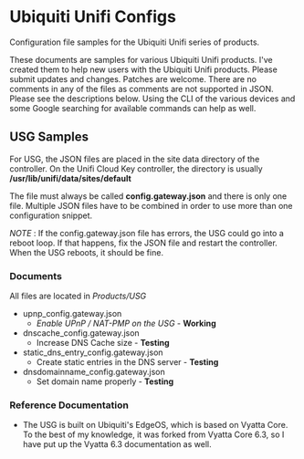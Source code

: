 # Ubiquiti Unifi Configs
Configuration file samples for the Ubiquiti Unifi series of products.

These documents are samples for various Ubiquiti Unifi products. I've created them to help new users with the Ubiquiti Unifi products. Please submit updates and changes. Patches are welcome. There are no comments in any of the files as comments are not supported in JSON. Please see the descriptions below. Using the CLI of the various devices and some Google searching for available commands can help as well.

## USG Samples

For USG, the JSON files are placed in the site data directory of the controller. On the Unifi Cloud Key controller, the directory is usually **/usr/lib/unifi/data/sites/default**

The file must always be called **config.gateway.json** and there is only one file. Multiple JSON files have to be combined in order to use more than one configuration snippet.

_NOTE_ : If the config.gateway.json file has errors, the USG could go into a reboot loop. If that happens, fix the JSON file and restart the controller. When the USG reboots, it should be fine.

### Documents

All files are located in *Products/USG*

- upnp_config.gateway.json
  - _Enable UPnP / NAT-PMP on the USG_ - **Working**
- dnscache_config.gateway.json
  - Increase DNS Cache size - **Testing**
- static_dns_entry_config.gateway.json 
  - Create static entries in the DNS server - **Testing**
- dnsdomainname_config.gateway.json 
  - Set domain name properly - **Testing**

### Reference Documentation

- The USG is built on Ubiquiti's EdgeOS, which is based on Vyatta Core. To the best of my knowledge, it was forked from Vyatta Core 6.3, so I have put up the Vyatta 6.3 documentation as well. 

